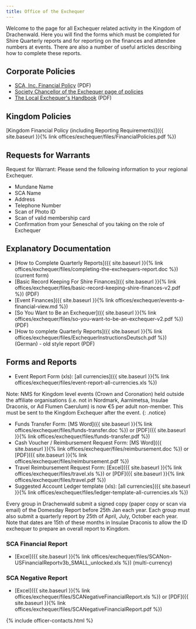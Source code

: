 ```yaml
---
title: Office of the Exchequer
---
```


Welcome to the page for all Exchequer related activity in the Kingdom of Drachenwald. Here you will find the forms which must be completed for Shire Quarterly reports and for reporting on the finances and attendee numbers at events. There are also a number of useful articles describing how to complete these reports.

## Corporate Policies 

- [SCA, Inc. Financial Policy](https://www.sca.org/resources/document-library/societyfinancialpolicy/) (PDF)
- [Society Chancellor of the Exchequer page of policies](https://www.sca.org/resources/document-library/#exchequer)
- [The Local Exchequer's Handbook](https://www.sca.org/resources/document-library/exchequerhandbook/) (PDF)

## Kingdom Policies

[Kingdom Financial Policy (including Reporting Requirements)]({{ site.baseurl }}{% link offices/exchequer/files/FinancialPolicies.pdf %})

## Requests for Warrants

Request for Warrant: Please send the following information to your regional Exchequer.

- Mundane Name
- SCA Name
- Address
- Telephone Number
- Scan of Photo ID
- Scan of valid membership card
- Confirmation from your Seneschal of you taking on the role of Exchequer

## Explanatory Documentation

- [How to Complete Quarterly Reports]({{ site.baseurl }}{% link offices/exchequer/files/completing-the-exchequers-report.doc %}) (current form)
- [Basic Record Keeping For Shire Finances]({{ site.baseurl }}{% link offices/exchequer/files/basic-record-keeping-shire-finances-v2.pdf %}) (PDF)
- [Event Finances]({{ site.baseurl }}{% link offices/exchequer/events-a-financial-view.md %}) 
- [So You Want to Be an Exchequer]({{ site.baseurl }}{% link offices/exchequer/files/so-you-want-to-be-an-exchequer-v2.pdf %}) (PDF)
- [How to complete Quarterly Reports]({{ site.baseurl }}{% link offices/exchequer/files/ExchequerInstructionsDeutsch.pdf %}) (German) - old style report (PDF)

## Forms and Reports

- Event Report Form (xls): [all currencies]({{ site.baseurl }}{% link offices/exchequer/files/event-report-all-currencies.xls %})

Note: NMS for Kingdom level events (Crown and Coronation) held outside the affiliate organisations (i.e. not in Nordmark, Aarnimetsa, Insulae Draconis, or Ad Flumen Caerulum) is now €5 per adult non-member. This must be sent to the Kingdom Exchequer after the event.
{: .notice}

- Funds Transfer Form: [MS Word]({{ site.baseurl }}{% link offices/exchequer/files/funds-transfer.doc %}) or [PDF]({{ site.baseurl }}{% link offices/exchequer/files/funds-transfer.pdf %})
- Cash Voucher / Reimbursement Request Form: [MS Word]({{ site.baseurl }}{% link offices/exchequer/files/reimbursement.doc %}) or [PDF]({{ site.baseurl }}{% link offices/exchequer/files/reimbursement.pdf %})
- Travel Reimbursement Request Form: [Excel]({{ site.baseurl }}{% link offices/exchequer/files/travel.xls %}) or [PDF]({{ site.baseurl }}{% link offices/exchequer/files/travel.pdf %})
- Suggested Account Ledger template (xls): [all currencies]({{ site.baseurl }}{% link offices/exchequer/files/ledger-template-all-currencies.xls %})

Every group in Drachenwald submit a signed copy (paper copy or scan via email) of the Domesday Report before 25th Jan each year. Each group must also submit a quarterly report by 25th of April, July, October each year. Note that dates are 15th of these months in Insulae Draconis to allow the ID exchequer to prepare an overall report to Kingdom.

### SCA Financial Report

- [Excel]({{ site.baseurl }}{% link offices/exchequer/files/SCANon-USFinancialReportv3b_SMALL_unlocked.xls %}) (multi-currency)

### SCA Negative Report

- [Excel]({{ site.baseurl }}{% link offices/exchequer/files/SCANegativeFinancialReport.xls %}) or [PDF]({{ site.baseurl }}{% link offices/exchequer/files/SCANegativeFinancialReport.pdf %})


{% include officer-contacts.html %}
